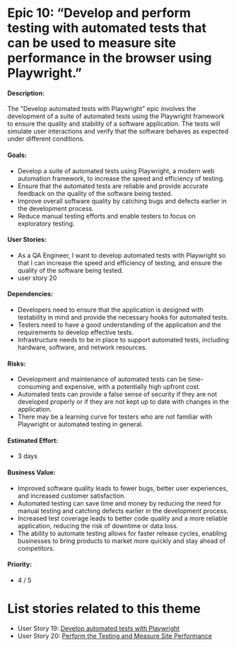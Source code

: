 # Epic 10: “Develop and perform testing with automated tests that can be used to measure site performance in the browser using Playwright.” 

#### Description: 
The "Develop automated tests with Playwright" epic involves the development of a suite of automated tests using the Playwright framework to ensure the quality and stability of a software application. The tests will simulate user interactions and verify that the software behaves as expected under different conditions.

#### Goals: 
- Develop a suite of automated tests using Playwright, a modern web automation framework, to increase the speed and efficiency of testing.
- Ensure that the automated tests are reliable and provide accurate feedback on the quality of the software being tested.
- Improve overall software quality by catching bugs and defects earlier in the development process.
- Reduce manual testing efforts and enable testers to focus on exploratory testing.

#### User Stories:
- As a QA Engineer, I want to develop automated tests with Playwright so that I can increase the speed and efficiency of testing, and ensure the quality of the software being tested.
- user story 20

#### Dependencies: 
- Developers need to ensure that the application is designed with testability in mind and provide the necessary hooks for automated tests.
- Testers need to have a good understanding of the application and the requirements to develop effective tests.
- Infrastructure needs to be in place to support automated tests, including hardware, software, and network resources.

#### Risks: 
- Development and maintenance of automated tests can be time-consuming and expensive, with a potentially high upfront cost.
- Automated tests can provide a false sense of security if they are not developed properly or if they are not kept up to date with changes in the application.
- There may be a learning curve for testers who are not familiar with Playwright or automated testing in general.

#### Estimated Effort: 
- 3 days

#### Business Value: 
- Improved software quality leads to fewer bugs, better user experiences, and increased customer satisfaction.
- Automated testing can save time and money by reducing the need for manual testing and catching defects earlier in the development process.
- Increased test coverage leads to better code quality and a more reliable application, reducing the risk of downtime or data loss.
- The ability to automate testing allows for faster release cycles, enabling businesses to bring products to market more quickly and stay ahead of competitors.

#### Priority: 
- 4 / 5

# List stories related to this theme
- User Story 19: [Develop automated tests with Playwright](../stories/story_19_develop_tests_Playwright.md)
- User Story 20: [Perform the Testing and Measure Site Performance](../stories/story_20)
